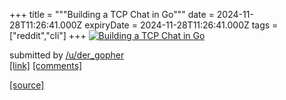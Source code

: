+++
title = """Building a TCP Chat in Go"""
date = 2024-11-28T11:26:41.000Z
expiryDate = 2024-11-28T11:26:41.000Z
tags = ["reddit","cli"]
+++
[![Building a TCP Chat in Go](https://external-preview.redd.it/p2bYeqoNTDEYgaZUKXXsF26w3M9dys8A9jFLKRmnEdw.jpg?width=320&crop=smart&auto=webp&s=e00b7c1235a5cc49dcb7d8d26a930bf70c3c38d2 "Building a TCP Chat in Go")](https://www.reddit.com/r/commandline/comments/1h1txzm/building_a_tcp_chat_in_go/)

submitted by [/u/der\_gopher](https://www.reddit.com/user/der_gopher)  
[\[link\]](https://www.youtube.com/watch?v=Sphme0BqJiY) [\[comments\]](https://www.reddit.com/r/commandline/comments/1h1txzm/building_a_tcp_chat_in_go/)

[[source]](https://www.reddit.com/r/commandline/comments/1h1txzm/building_a_tcp_chat_in_go/)
